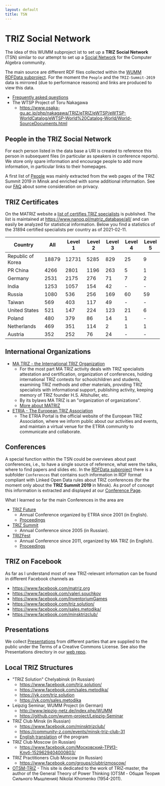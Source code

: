 ```yaml
---
layout: default
title: TSN
---
```


# TRIZ Social Network

The idea of this WUMM subproject ist to set up a **TRIZ Social Network** (TSN)
similar to our attempt to set up a [Social
Network](https://symbolicdata.github.io/CASN) for the Computer Algebra
community.

The main source are different RDF files collected within the [WUMM RDFData
subproject](https://github.com/wumm-project/RDFData).  For the moment the
`People` and the `TRIZ-Summit-2019` data is mirrored (due to performance
reasons) and links are produced to view this data. 

* [Frequently asked questions](TSN-QA "wikilink")
* The WTSP Project of Toru Nakagawa
  * <https://www.osaka-gu.ac.jp/php/nakagawa/TRIZ/eTRIZ/eWTSP/eWTSP-WorldCatalog/eWTSP-World%20Catalog-World/World-SourceDocuments.html>

## People in the TRIZ Social Network

For each person listed in the data base a URI is created to reference this
person in subsequent files (in particular as speakers in conference reports).
We store only spare information and encourage people to add more information,
in particular links to their homepages.

A first list of [People](http://wumm.uni-leipzig.de/people.php) was mainly
extracted from the web pages of the TRIZ Summit 2019 in Minsk and enriched
with some additional information. See our [FAQ](TSN-FAQ "wikilink") about some
consideration on privacy.

## TRIZ Certificates

On the MATRIZ website a [list of certifies TRIZ
specialists](https://matriz.org/matriz-offices/council-on-expertise-and-methodology-cem/certification/lists-of-certified-triz-specialists/)
is published.  The list is maintained at
<https://www.nanoq.pl/matriz_database/all/> and can easily be analyzed for
statistical information.  Below you find a statistics of the 31894 certified
specialists per country as of 2021-02-11.

<table class="table table-striped">
<thead>
<tr><th> Country </th><th> All </th><th> Level 1 </th><th> Level 2 </th><th>
Level 3 </th><th> Level 4 </th><th> Level 5 </th></tr>
</thead>
<tbody>
<tr><td> Republic of Korea </td><td> 18879 </td><td> 12731 </td><td> 5285
</td><td> 829 </td><td> 25 </td><td> 9 </td></tr>

<tr><td> PR China </td><td> 4266 </td><td> 2801 </td><td> 1196 </td><td> 263
</td><td> 5 </td><td> 1 </td></tr>

<tr><td> Germany </td><td> 2531 </td><td> 2175 </td><td> 276 </td><td> 71
</td><td> 7 </td><td> 2 </td></tr>

<tr><td> India </td><td> 1253 </td><td> 1057 </td><td> 154 </td><td> 42
</td><td> - </td><td> - </td></tr>

<tr><td> Russia </td><td> 1080 </td><td> 536 </td><td> 256 </td><td> 169
</td><td> 60 </td><td> 59 </td></tr>

<tr><td> Taiwan </td><td> 569 </td><td> 403 </td><td> 117 </td><td> 49
</td><td> - </td><td> - </td></tr>

<tr><td> United States </td><td> 521 </td><td> 147 </td><td> 224 </td><td> 123
</td><td> 21 </td><td> 6 </td></tr>

<tr><td> Poland </td><td> 480 </td><td> 379 </td><td> 86 </td><td> 14
</td><td> 1 </td><td> - </td></tr>

<tr><td> Netherlands </td><td> 469 </td><td> 351 </td><td> 114 </td><td> 2
</td><td> 1 </td><td> 1 </td></tr>

<tr><td> Austria </td><td> 352 </td><td> 252 </td><td> 76 </td><td> 24
</td><td> - </td><td> - </td></tr>
</tbody>
</table>

## International Organizations

* [MA TRIZ - the International TRIZ Organization](https://matriz.org/)
  * For the most part MA TRIZ activity deals with TRIZ specialists attestation
    and certification, organization of conferences, holding international TRIZ
    contests for schoolchildren and students, examining TRIZ methods and other
    materials, providing TRIZ specialists with informational support,
    publishing activity, keeping memory of TRIZ founder H.S. Altshuller, etc.
  * By its bylaws MA TRIZ is an "organization of organizations".
  * [More about MATRIZ](https://matriz.org/about-matriz/)
* [ETRIA - The European TRIZ Association](http://etria.eu/portal/)
  * The ETRIA Portal is the official website of the European TRIZ Association,
    where we inform public about our activities and events, and maintain a
    virtual venue for the ETRIA community to communicate and collaborate.

## Conferences

A special function within the TSN could be overviews about past conferences,
i.e., to have a single source of reference, what were the talks, where to find
papers and slides etc. In the [RDFData
subproject](https://github.com/wumm-project/RDFData) there is a subfolder
`Conferences` that contains such information in RDF format compliant with
Linked Open Data rules about TRIZ conferences (for the moment only about the
**TRIZ Summit 2019** in Minsk).  As proof of concept this information is
extracted and displayed at our [Conference
Page](http://wumm.uni-leipzig.de/conferences.php).

What I learned so far the main Conferences in the area are

* [TRIZ Future](http://etria.eu/portal/index.php/past-etria-conferences-mainmenu-67)
  - Annual Conference organized by ETRIA since 2001 (in English).
  - [Proceedings](http://etria.eu/portal/index.php/conference-papers-and-proceedings)
* [TRIZ Summit](http://triz-summit.ru/confer/)
  - Annual Conference since 2005 (in Russian).
* [TRIZFest](https://matriz.org)
  - Annual Conference since 2011, organized by MA TRIZ (in English).
  - [Proceedings](https://matriz.org/trizfest-proceedings/)

## TRIZ on Facebook

As far as I understand most of new TRIZ-relevant information can be found in
different Facebook channels as 
* <https://www.facebook.com/matriz.org>
* <https://www.facebook.com/valeri.souchkov>
* <https://www.facebook.com/InventoriumGames>
* <https://www.facebook.com/triz.solution/>
* <https://www.facebook.com/sales.metodika/>
* <https://www.facebook.com/minsktrizclub/>

## Presentations

We collect [Presentations](http://wumm.uni-leipzig.de/presentations.php) from
different parties that are supplied to the public under the Terms of a
Creative Commons License.  See also the Presentations directory in our [web
repo](https://github.com/wumm-project/web).

## Local TRIZ Structures 

* "TRIZ Solution" Chelyabinsk (in Russian)
  * <https://www.facebook.com/triz.solution/>
  * <https://www.facebook.com/sales.metodika/>
  * <https://vk.com/triz.solution>
  * <https://vk.com/sales.metodika>
* Leipzig Seminar, WUMM Project (in German)
  * <http://www.leipzig-netz.de/index.php/WUMM>
  * <https://github.com/wumm-project/Leipzig-Seminar>
* TRIZ Club Minsk (in Russian)
  * <https://www.facebook.com/minsktrizclub/>
  * <https://community-z.com/events/minsk-triz-club-31>
  * [English translation](TRIZ-Club-Minsk) of the program
* TRIZ Club Moscow (in Russian)
  * <https://www.facebook.com/Московский-ТРИЗ-Клуб-1529629404000803/>
* TRIZ Practitioners Club Moscow (in Russian)
  * <https://www.facebook.com/groups/clubtrizmoscow/>
* [OTSM-TRIZ](https://otsm-triz.org/) - This site is dedicated to the work of
  TRIZ-master, the author of the General Theory of Power Thinking (OTSM -
  Общая Теория Сильного Мышления) Nikolai Khomenko (1954-2011).
